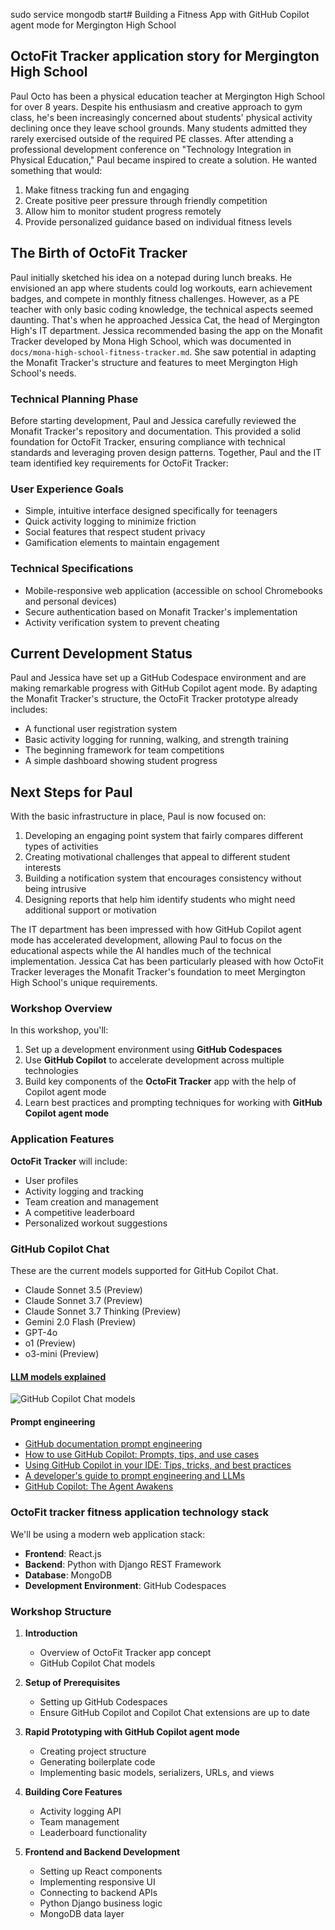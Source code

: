 sudo service mongodb start# Building a Fitness App with GitHub Copilot agent mode for Mergington High School

## OctoFit Tracker application story for Mergington High School

Paul Octo has been a physical education teacher at Mergington High School for over 8 years. Despite his enthusiasm and creative approach to gym class, he's been increasingly concerned about students' physical activity declining once they leave school grounds. Many students admitted they rarely exercised outside of the required PE classes.
After attending a professional development conference on "Technology Integration in Physical Education," Paul became inspired to create a solution. He wanted something that would:

1. Make fitness tracking fun and engaging
2. Create positive peer pressure through friendly competition
3. Allow him to monitor student progress remotely
4. Provide personalized guidance based on individual fitness levels

## The Birth of OctoFit Tracker

Paul initially sketched his idea on a notepad during lunch breaks. He envisioned an app where students could log workouts, earn achievement badges, and compete in monthly fitness challenges. However, as a PE teacher with only basic coding knowledge, the technical aspects seemed daunting.
That's when he approached Jessica Cat, the head of Mergington High's IT department. Jessica recommended basing the app on the Monafit Tracker developed by Mona High School, which was documented in `docs/mona-high-school-fitness-tracker.md`. She saw potential in adapting the Monafit Tracker's structure and features to meet Mergington High School's needs.

### Technical Planning Phase

Before starting development, Paul and Jessica carefully reviewed the Monafit Tracker's repository and documentation. This provided a solid foundation for OctoFit Tracker, ensuring compliance with technical standards and leveraging proven design patterns.
Together, Paul and the IT team identified key requirements for OctoFit Tracker:

### User Experience Goals

- Simple, intuitive interface designed specifically for teenagers
- Quick activity logging to minimize friction
- Social features that respect student privacy
- Gamification elements to maintain engagement

### Technical Specifications

- Mobile-responsive web application (accessible on school Chromebooks and personal devices)
- Secure authentication based on Monafit Tracker's implementation
- Activity verification system to prevent cheating

## Current Development Status

Paul and Jessica have set up a GitHub Codespace environment and are making remarkable progress with GitHub Copilot agent mode. By adapting the Monafit Tracker's structure, the OctoFit Tracker prototype already includes:

- A functional user registration system
- Basic activity logging for running, walking, and strength training
- The beginning framework for team competitions
- A simple dashboard showing student progress

## Next Steps for Paul

With the basic infrastructure in place, Paul is now focused on:

1. Developing an engaging point system that fairly compares different types of activities
2. Creating motivational challenges that appeal to different student interests
3. Building a notification system that encourages consistency without being intrusive
4. Designing reports that help him identify students who might need additional support or motivation

The IT department has been impressed with how GitHub Copilot agent mode has accelerated development, allowing Paul to focus on the educational aspects while the AI handles much of the technical implementation. Jessica Cat has been particularly pleased with how OctoFit Tracker leverages the Monafit Tracker's foundation to meet Mergington High School's unique requirements.

### Workshop Overview

In this workshop, you'll:

1. Set up a development environment using **GitHub Codespaces**
2. Use **GitHub Copilot** to accelerate development across multiple technologies
3. Build key components of the **OctoFit Tracker** app with the help of Copilot agent mode
4. Learn best practices and prompting techniques for working with **GitHub Copilot agent mode**

### Application Features

**OctoFit Tracker** will include:

- User profiles
- Activity logging and tracking
- Team creation and management
- A competitive leaderboard
- Personalized workout suggestions

### GitHub Copilot Chat

These are the current models supported for GitHub Copilot Chat.

- Claude Sonnet 3.5 (Preview)
- Claude Sonnet 3.7 (Preview)
- Claude Sonnet 3.7 Thinking (Preview)
- Gemini 2.0 Flash (Preview)
- GPT-4o
- o1 (Preview)
- o3-mini (Preview)

#### [LLM models explained](https://docs.github.com/en/copilot/using-github-copilot/ai-models/changing-the-ai-model-for-copilot-chat#ai-models-for-copilot-chat-1)

![GitHub Copilot Chat models](https://github.com/user-attachments/assets/f2f8d0bd-366b-4ecf-b88d-d092ae7b8b10)

#### Prompt engineering

- [GitHub documentation prompt engineering](https://docs.github.com/en/copilot/using-github-copilot/prompt-engineering-for-github-copilot)
- [How to use GitHub Copilot: Prompts, tips, and use cases](https://github.blog/2023-06-20-how-to-write-better-prompts-for-github-copilot/)
- [Using GitHub Copilot in your IDE: Tips, tricks, and best practices](https://github.blog/2024-03-25-how-to-use-github-copilot-in-your-ide-tips-tricks-and-best-practices/)
- [A developer's guide to prompt engineering and LLMs](https://docs.github.com/en/copilot/using-github-copilot/prompt-engineering-for-github-copilot#:~:text=A%20developer%E2%80%99s%20guide%20to%20prompt%20engineering%20and%20LLMs)
- [GitHub Copilot: The Agent Awakens](https://github.blog/news-insights/product-news/github-copilot-the-agent-awakens/#agent-mode-available-in-preview-%f0%9f%a4%96)

### OctoFit tracker fitness application technology stack

We'll be using a modern web application stack:

- **Frontend**: React.js
- **Backend**: Python with Django REST Framework
- **Database**: MongoDB
- **Development Environment**: GitHub Codespaces

### Workshop Structure

1. **Introduction**
   - Overview of OctoFit Tracker app concept
   - GitHub Copilot Chat models

2. **Setup of Prerequisites**
   - Setting up GitHub Codespaces
   - Ensure GitHub Copilot and Copilot Chat extensions are up to date

3. **Rapid Prototyping with GitHub Copilot agent mode**
   - Creating project structure
   - Generating boilerplate code
   - Implementing basic models, serializers, URLs, and views

4. **Building Core Features**
   - Activity logging API
   - Team management
   - Leaderboard functionality

5. **Frontend and Backend Development**
   - Setting up React components
   - Implementing responsive UI
   - Connecting to backend APIs
   - Python Django business logic
   - MongoDB data layer
